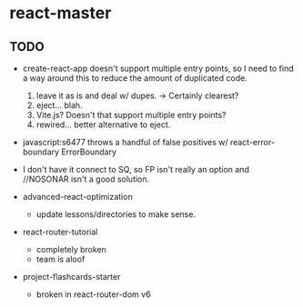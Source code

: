 # react-master

## TODO
- create-react-app doesn't support multiple entry points, so I need to find a way around this to reduce the amount
of duplicated code. 
  1. leave it as is and deal w/ dupes. -> Certainly clearest?
  2. eject... blah. 
  3. Vite.js? Doesn't that support multiple entry points? 
  4. rewired... better alternative to eject. 


- javascript:s6477 throws a handful of false positives w/ react-error-boundary ErrorBoundary
- I don't have it connect to SQ, so FP isn't really an option and //NOSONAR isn't a good solution. 

- advanced-react-optimization
  - update lessons/directories to make sense. 

- react-router-tutorial
  - completely broken
  - team is aloof

- project-flashcards-starter
  - broken in react-router-dom v6 